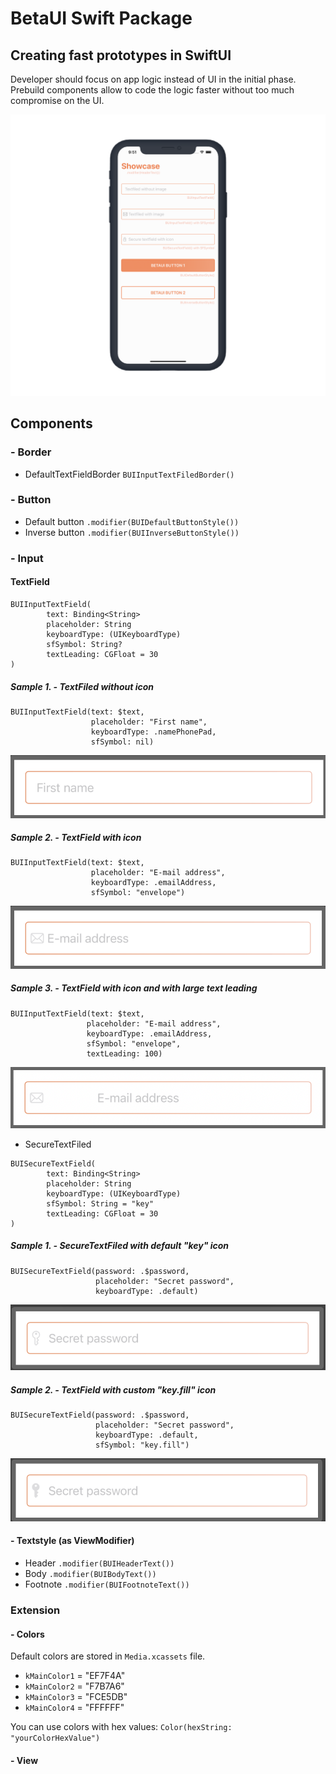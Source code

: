 # BetaUI Swift Package
## Creating fast prototypes in SwiftUI

Developer should focus on app logic instead of UI in the initial phase. Prebuild components allow to code the logic faster without too much compromise on the UI.

![](screenshot.png)

## Components

### - Border
- DefaultTextFieldBorder ```BUIInputTextFiledBorder()```
### - Button
- Default button ```.modifier(BUIDefaultButtonStyle())```
- Inverse button ```.modifier(BUIInverseButtonStyle())```

### - Input
#### TextField

 ```
 BUIInputTextField(
		 text: Binding<String>
		 placeholder: String
		 keyboardType: (UIKeyboardType)
		 sfSymbol: String?
		 textLeading: CGFloat = 30
 )
 ```

 ##### Sample 1. - TextFiled without icon
 ```
 BUIInputTextField(text: $text,
                   placeholder: "First name",
                   keyboardType: .namePhonePad,
                   sfSymbol: nil)
 ```
 ![](TextField1.png)

 ##### Sample 2. - TextField with icon
 ```
 BUIInputTextField(text: $text,
                   placeholder: "E-mail address",
                   keyboardType: .emailAddress,
                   sfSymbol: "envelope")
 ```
 ![](TextField2.png)

 ##### Sample 3. - TextField with icon and with large text leading
 ```
 BUIInputTextField(text: $text,
                  placeholder: "E-mail address",
                  keyboardType: .emailAddress,
                  sfSymbol: "envelope",
                  textLeading: 100)
 ```
 ![](TextField3.png)
 
- SecureTextFiled

 ```
 BUISecureTextField(
		 text: Binding<String>
		 placeholder: String
		 keyboardType: (UIKeyboardType)
		 sfSymbol: String = "key"
		 textLeading: CGFloat = 30
 )
 ```
 ##### Sample 1. - SecureTextFiled with default "key" icon
 ```
 BUISecureTextField(password: .$password,
                    placeholder: "Secret password", 
                    keyboardType: .default)
 ```
 ![](SecureTextField1.png)

 ##### Sample 2. - TextField with custom "key.fill" icon
 ```
 BUISecureTextField(password: .$password,
                    placeholder: "Secret password", 
                    keyboardType: .default,
                    sfSymbol: "key.fill")
 ```
 ![](SecureTextField2.png)


#### - Textstyle (as ViewModifier)
- Header ```.modifier(BUIHeaderText())```
- Body ```.modifier(BUIBodyText())```
- Footnote ```.modifier(BUIFootnoteText())```

### Extension
#### - Colors
Default colors are stored in ```Media.xcassets``` file.

- ```kMainColor1``` = "EF7F4A"
- ```kMainColor2``` = "F7B7A6"
- ```kMainColor3``` = "FCE5DB"
- ```kMainColor4``` = "FFFFFF"

You can use colors with hex values: ```Color(hexString: "yourColorHexValue")```
#### - View
